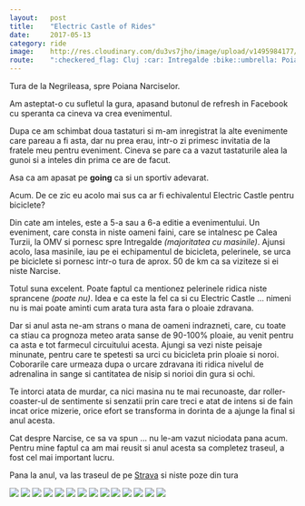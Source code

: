 ```yaml
---
layout:   post
title:    "Electric Castle of Rides"
date:     2017-05-13
category: ride
image:    http://res.cloudinary.com/du3vs7jho/image/upload/v1495984177/alexv/negrileasa/20170513/DSC01488_0_85x_w3olbx.jpg
route:    ":checkered_flag: Cluj :car: Intregalde :bike::umbrella: Poiana Narciselor :bike::umbrella: Intregalde"
---
```

<p class="intro"><span class="dropcap">T</span>ura de la Negrileasa, spre Poiana Narciselor.

Am asteptat-o cu sufletul la gura, apasand butonul de refresh in Facebook cu speranta ca cineva va crea evenimentul.</p>

Dupa ce am schimbat doua tastaturi si m-am inregistrat la alte evenimente care pareau a fi asta, dar nu prea erau, intr-o zi primesc invitatia de la fratele meu pentru eveniment. Cineva se pare ca a vazut tastaturile alea la gunoi si a inteles din prima ce are de facut.

Asa ca am apasat pe **going** ca si un sportiv adevarat.

Acum. De ce zic eu acolo mai sus ca ar fi echivalentul Electric Castle pentru biciclete?

Din cate am inteles, este a 5-a sau a 6-a editie a evenimentului. Un eveniment, care consta in niste oameni faini, care se intalnesc pe Calea Turzii, la OMV si pornesc spre Intregalde _(majoritatea cu masinile)_.
Ajunsi acolo, lasa masinile, iau pe ei echipamentul de bicicleta, pelerinele, se urca pe biciclete si pornesc intr-o tura de aprox. 50 de km ca sa viziteze si ei niste Narcise.

Totul suna excelent. Poate faptul ca mentionez pelerinele ridica niste sprancene _(poate nu)_. Idea e ca este la fel ca si cu Electric Castle ... nimeni nu is mai poate aminti cum arata tura asta fara o ploaie zdravana.

Dar si anul asta ne-am strans o mana de oameni indrazneti, care, cu toate ca stiau ca prognoza meteo arata sanse de 90-100% ploaie, au venit pentru ca asta e tot farmecul circuitului acesta.
Ajungi sa vezi niste peisaje minunate, pentru care te spetesti sa urci cu bicicleta prin ploaie si noroi. Coborarile care urmeaza dupa o urcare zdravana iti ridica nivelul de adrenalina in sange si cantitatea de nisip si norioi din gura si ochi.

Te intorci atata de murdar, ca nici masina nu te mai recunoaste, dar roller-coaster-ul de sentimente si senzatii prin care treci e atat de intens si de fain incat orice mizerie, orice efort se transforma in dorinta de a ajunge la final si anul acesta.

Cat despre Narcise, ce sa va spun ... nu le-am vazut niciodata pana acum. Pentru mine faptul ca am mai reusit si anul acesta sa completez traseul, a fost cel mai important lucru.

Pana la anul, va las traseul de pe [Strava](https://www.strava.com/activities/984523732) si niste poze din tura


![](http://res.cloudinary.com/du3vs7jho/image/upload/w_1200/v1495984188/alexv/negrileasa/20170513/0IMG_20170513_074637_fqwkdo.jpg)
![](http://res.cloudinary.com/du3vs7jho/image/upload/w_1200/v1495984202/alexv/negrileasa/20170513/DSC01425_qt9gnl.jpg)
![](http://res.cloudinary.com/du3vs7jho/image/upload/w_1200/v1495984205/alexv/negrileasa/20170513/DSC01444_0_85x_jlh9cn.jpg)
![](http://res.cloudinary.com/du3vs7jho/image/upload/w_1200/v1495984210/alexv/negrileasa/20170513/DSC01447_i51jz6.jpg)
![](http://res.cloudinary.com/du3vs7jho/image/upload/w_1200/v1495984220/alexv/negrileasa/20170513/DSC01448_0_85x_lcxoc2.jpg)
![](http://res.cloudinary.com/du3vs7jho/image/upload/w_1200/v1495984233/alexv/negrileasa/20170513/DSC01457_0_85x_xc3l9g.jpg)
![](http://res.cloudinary.com/du3vs7jho/image/upload/w_1200/v1495984216/alexv/negrileasa/20170513/DSC01462_uanjwg.jpg)
![](http://res.cloudinary.com/du3vs7jho/image/upload/w_1200/v1495984215/alexv/negrileasa/20170513/DSC01467_0_85x_ptdewk.jpg)
![](http://res.cloudinary.com/du3vs7jho/image/upload/w_1200/v1495984190/alexv/negrileasa/20170513/DSC01477_0_85x_ogrwwm.jpg)
![](http://res.cloudinary.com/du3vs7jho/image/upload/w_1200/v1495984177/alexv/negrileasa/20170513/DSC01488_0_85x_w3olbx.jpg)
![](http://res.cloudinary.com/du3vs7jho/image/upload/w_1200/v1495984203/alexv/negrileasa/20170513/DSC01501_peqldz.jpg)
![](http://res.cloudinary.com/du3vs7jho/image/upload/w_1200/v1495984214/alexv/negrileasa/20170513/DSC01514_vkx9yz.jpg)
![](http://res.cloudinary.com/du3vs7jho/image/upload/w_1200/v1495984197/alexv/negrileasa/20170513/DSC01518_0_85x_kus18s.jpg)
![](http://res.cloudinary.com/du3vs7jho/image/upload/w_1200/v1495984196/alexv/negrileasa/20170513/DSC01547_0_85x_c48gvx.jpg)
